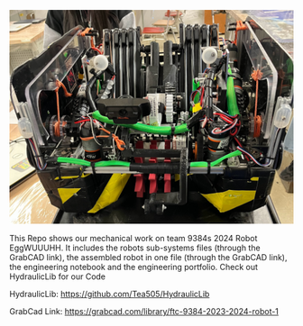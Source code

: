 <p align="center">
  <img src="https://github.com/TheTheAloe/FTC9384-2024-Robot/blob/main/images/IMG_1351.jpg">
</p>
This Repo shows our mechanical work on team 9384s 2024 Robot EggWUUUHH. It includes the robots sub-systems files (through the GrabCAD link), the assembled robot in one file (through the GrabCAD link), the engineering notebook and the engineering portfolio.
Check out HydraulicLib for our Code

HydraulicLib: https://github.com/Tea505/HydraulicLib

GrabCad Link: https://grabcad.com/library/ftc-9384-2023-2024-robot-1
